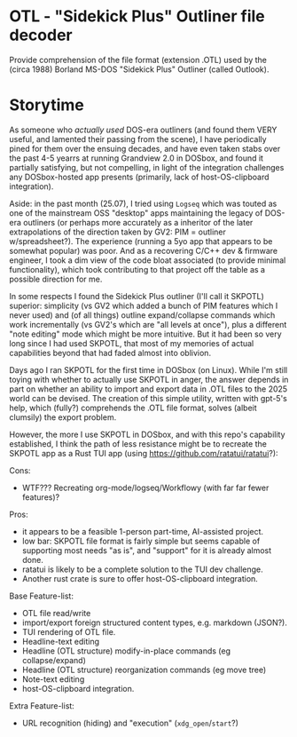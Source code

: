 # OTL - "Sidekick Plus" Outliner file decoder

Provide comprehension of the file format (extension .OTL) used by the (circa 1988) Borland MS-DOS "Sidekick Plus" Outliner (called Outlook).

# Storytime

As someone who *actually used* DOS-era outliners (and found them VERY
useful, and lamented their passing from the scene), I have periodically pined
for them over the ensuing decades, and have even taken stabs over the past
4-5 yearrs at running Grandview 2.0 in DOSbox, and found it partially
satisfying, but not compelling, in light of the integration challenges any
DOSbox-hosted app presents (primarily, lack of host-OS-clipboard
integration).

Aside: in the past month (25.07), I tried using `Logseq` which was touted as
one of the mainstream OSS "desktop" apps maintaining the legacy of DOS-era
outliners (or perhaps more accurately as a inheritor of the later
extrapolations of the direction taken by GV2: PIM = outliner w/spreadsheet?).
The experience (running a 5yo app that appears to be somewhat popular) was
poor.  And as a recovering C/C++ dev & firmware engineer, I took a dim view
of the code bloat associated (to provide minimal functionality), which took
contributing to that project off the table as a possible direction for me.

In some respects I found the Sidekick Plus outliner (I'll call it SKPOTL)
superior: simplicity (vs GV2 which added a bunch of PIM features which I
never used) and (of all things) outline expand/collapse commands which work
incrementally (vs GV2's which are "all levels at once"), plus a different
"note editing" mode which might be more intuitive.  But it had been so very
long since I had used SKPOTL, that most of my memories of actual capabilities
beyond that had faded almost into oblivion.

Days ago I ran SKPOTL for the first time in DOSbox (on Linux).  While I'm
still toying with whether to actually use SKPOTL in anger, the answer depends
in part on whether an ability to import and export data in .OTL files to the
2025 world can be devised.  The creation of this simple utility, written with
gpt-5's help, which (fully?) comprehends the .OTL file format, solves (albeit
clumsily) the export problem.

However, the more I use SKPOTL in DOSbox, and with this repo's capability
established, I think the path of less resistance might be to recreate the
SKPOTL app as a Rust TUI app (using https://github.com/ratatui/ratatui?):

Cons:
 - WTF???  Recreating org-mode/logseq/Workflowy (with far far fewer features)?

Pros:
 - it appears to be a feasible 1-person part-time, AI-assisted project.
 - low bar: SKPOTL file format is fairly simple but seems capable of supporting most needs "as is", and "support" for it is already almost done.
 - ratatui is likely to be a complete solution to the TUI dev challenge.
 - Another rust crate is sure to offer host-OS-clipboard integration.

Base Feature-list:
 - OTL file read/write
 - import/export foreign structured content types, e.g. markdown (JSON?).
 - TUI rendering of OTL file.
 - Headline-text editing
 - Headline (OTL structure) modify-in-place commands (eg collapse/expand)
 - Headline (OTL structure) reorganization commands (eg move tree)
 - Note-text editing
 - host-OS-clipboard integration.

Extra Feature-list:
 - URL recognition (hiding) and "execution" (`xdg_open`/`start`?)
